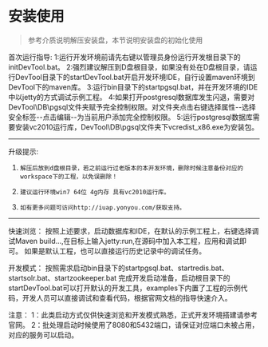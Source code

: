 # 安装使用

> 参考介质说明解压安装盘，本节说明安装盘的初始化使用

首次运行指导:
	1:运行开发环境前请先右键以管理员身份运行开发根目录下的initDevTool.bat。
	2:强烈建议解压到D盘根目录，如果没有处在D盘根目录，请运行DevTool目录下的startDevTool.bat开启开发环境IDE，自行设置maven环境到DevTool下的maven库。
	3:运行bin目录下的startpgsql.bat，并在开发环境的IDE中以jetty的方式调试示例工程。
	4:如果打开postgresql数据库发生闪退，需要对DevTool\DB\pgsql文件夹赋予完全控制权限。对文件夹点击右键选择属性--选择安全标签--点击编辑--为当前用户添加完全控制权限。
	5:运行postgresql数据库需要安装vc2010运行库，DevTool\DB\pgsql文件夹下vcredist_x86.exe为安装包。



---

升级提示:  

1.     解压后放到d盘根目录，若之前运行过老版本的本开发环境，删除时候注意备份对应的workspace下的工程，以免误删除！
2.     建议运行环境win7 64位 4g内存 具有vc2010运行库。
3.     如有更多问题可访问http://iuap.yonyou.com/获取支持。

---


快速浏览：
    按照上述要求，启动数据库和IDE，在默认的示例工程上，右键选择调试Maven build...,在目标上输入jetty:run,在源码中加入本工程，应用和调试即可。
    如果是默认工程，也可以直接运行历史记录中的调试任务。

开发模式：
    按照需求启动bin目录下的startpgsql.bat、startredis.bat、startsolr.bat、startzookeeper.bat 完成开发启动准备，启动根目录下的startDevTool.bat可以打开默认的开发工具，examples下内置了工程的示例代码，开发人员可以直接调试和查看代码，根据官网文档的指导快速介入。

注意：
    1：此类启动方式仅供快速浏览和开发模式熟悉，正式开发环境搭建请参考官网。
    2：批处理启动时候使用了8080和5432端口，请保证对应端口未被占用，对应的服务可以启动。
	


